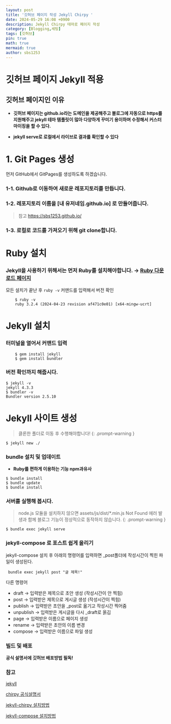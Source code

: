 ```yaml
---
layout: post
title: '깃허브 페이지 작성 Jekyll Chirpy '
date: 2024-05-29 16:08 +0900
description: Jekyll Chirpy 테마로 페이지 작성
category: [Blogging,세팅]
tags: [깃허브]
pin: true
math: true
mermaid: true
author: sbs1253
---
```


# 깃허브 페이지 Jekyll 적용

## 깃허브 페이지인 이유
- **깃허브 페이지는 github.io라는 도메인을 제공해주고 블로그에 자동으로 https를 지원해주고
 jekyll 테마 템플릿이 많아 다양하게 꾸미기 용이하며 수정해서 커스터 마이징을 할 수 있다.** 

- **jekyll serve로 로컬에서 라이브로 결과를 확인할 수 있다** 
# 1. Git Pages 생성

먼저 GitHub에서 GitPages를 생성하도록 하겠습니다.

### 1-1.  **Github로 이동하여 새로운 레포지토리를 만듭니다.**
### 1-2.  **레포지토리 이름을 [내 유저네임.github.io] 로 만들어줍니다.**

>  참고 https://sbs1253.github.io/

### 1-3.  **로컬로 코드를 가져오기 위해 git clone합니다.**

# Ruby 설치
###  Jekyll을 사용하기 위해서는 먼저 **Ruby**를 설치해야합니다. → [Ruby 다운로드 페이지](https://rubyinstaller.org/downloads/)
모든 설치가 끝난 후 `ruby -v` 커맨드를 입력해서 버전 확인
```shell
    $ ruby -v
    ruby 3.2.4 (2024-04-23 revision af471c0e01) [x64-mingw-ucrt]
```
# Jekyll 설치
### 터미널을 열어서 커맨드 입력
```shell
    $ gem install jekyll 
    $ gem install bundler
```

### 버전 확인까지 해줍시다.
```shell
$ jekyll -v
jekyll 4.3.3
$ bundler -v
Bundler version 2.5.10
```

# Jekyll 사이트 생성
> 클론한 폴더로 이동 후 수행해야합니다!
{: .prompt-warning } 
```shell
$ jekyll new ./
```

### bundle 설치 및 업데이트 
- **Ruby를 편하게 이용하는 기능 npm과유사**
```shell
$ bundle install
$ bundle update
$ bundle install
```
### 서버를 실행해 봅시다.

> node.js 모듈을 설치하지 않으면 assets/js/dist/*.min.js Not Found 에러 발생과 함께 블로그 기능이 정상적으로 동작하지 않습니다.
{: .prompt-warning }

```shell
$ bundle exec jekyll serve
```

### jekyll-compose 로 포스트 쉽게 올리기

jekyll-compose 설치 후 아래의 명령어를 입력하면 _post폴더에 작성시간이 찍힌 파일이 생성된다.
```
 bundle exec jekyll post "글 제목!"
```
다른 명령어
- draft -> 입력받은 제목으로 초안 생성 (작성시간이 안 찍힘)
- post -> 입력받은 제목으로 게시글 생성 (작성시간이 찍힘)
- publish -> 입력받은 초안을 _post로 옮기고 작성시간 찍어줌
- unpublish -> 입력받은 게시글을 다시 _draft로 옭김
- page -> 입력받은 이름으로 페이지 생성
- rename -> 입력받은 초안의 이름 변경
- compose -> 입력받은 이름으로 파일 생성

### 빌드 및 배포
**공식 설명서에 깃허브 배포방법 필독!**

### 참고
[jekyll](https://jekyllrb.com/docs/)


[chirpy 공식설명서](https://chirpy.cotes.page/posts/getting-started/)


[jekyll-chirpy 설치방법](https://www.irgroup.org/posts/jekyll-chirpy/)


[jekyll-compose 설치방법](https://10kseok.github.io/posts/easy-to-make-default-mdfile-to-use-jekyll-compose/)